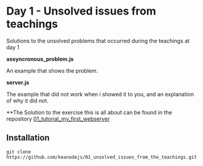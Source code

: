 # Day 1 - Unsolved issues from teachings
Solutions to the unsolved problems that occurred during the teachings at day 1

**assyncronous_problem.js**

An example that shows the problem.

**server.js**

The example that did not work when i showed it to you, and an explanation of why it did not.

**The Solution to the exercise this is all about can be found in the repository [01_tutorial_my_first_webserver](https://github.com/keanodejs/01_tutorial_my_first_webserver)

## Installation

``` git clone https://github.com/keanodejs/01_unsolved_issues_from_the_teachings.git ```

